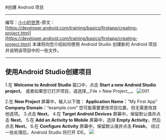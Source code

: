 #创建 Android 项目
****
编写：[小小的世界](https://github.com/Hcfant)-原文：[https://developer.android.com/training/basics/firstapp/creating-project.html](https://developer.android.com/training/basics/firstapp/creating-project.html)
本课将向您介绍如何使用 Android Studio 创建新的 Android 项目并说明该项目中的一些文件。
****
## 使用Android Studio创建项目

1.在 __Welcome to Android Studio__ 窗口中，点击 __Start a new Android Studio project__。
或者如果您已打开项目，请选择__File > New Project__。
![001](https://developer.android.com/training/basics/firstapp/images/studio-welcome_2x.png)

2.在 __New Project__ 屏幕中，输入以下值：
	__Application Name：__“My First App”
    __Company Domain：__“example.com”
    您可能需要更改项目位置，但无需更改其他选项。
3.点击 __Next__。
4.在 __Target Android Devices__ 屏幕中，保留默认值并点击 __Next__。
5.在 __Add an Activity to Mobile__ 屏幕中，选择 __Empty Activity__，然后点击 __Next__。
6.在 __Configure Activity__ 屏幕中，保留默认值并点击 __Finish__。
经过一些处理后，Android Studio 将打开 IDE。
![](https://developer.android.com/training/basics/firstapp/images/studio-editor_2x.png)
